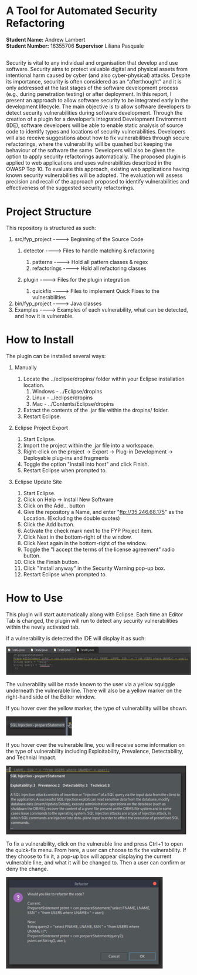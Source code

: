 # A Tool for Automated Security Refactoring
**Student Name:** Andrew Lambert\
**Student Number:** 16355706
**Supervisor** Liliana Pasquale
## 
Security is vital to any individual and organisation that develop and use software. Security aims to protect valuable digital and physical assets from intentional harm caused by cyber (and also cyber-physical) attacks. Despite its importance, security is often considered as an “afterthought” and it is only addressed at the last stages of the software development process (e.g., during penetration testing) or after deployment. In this report, I present an approach to allow software security to be integrated early in the development lifecycle. The main objective is to allow software developers to detect security vulnerabilities during software development. Through the creation of a plugin for a developer’s Integrated Development Environment (IDE), software developers will be able to enable static analysis of source code to identify types and locations of security vulnerabilities. Developers will also receive suggestions about how to fix vulnerabilities through secure refactorings, where the vulnerability will be quashed but keeping the behaviour of the software the same. Developers will also be given the option to apply security refactorings automatically. The proposed plugin is applied to web applications and uses vulnerabilities described in the OWASP Top 10. To evaluate this approach, existing web applications having known security vulnerabilities will be adopted. The evaluation will assess precision and recall of the approach proposed to identify vulnerabilities and effectiveness of the suggested security refactorings.

# Project Structure
This repository is structured as such:
 1. src/fyp_project ----> Beginning of the Source Code
 	1. detector ----> Files to handle matching & refactoring
 	
 		1. patterns ----> Hold all pattern classes & regex
		2. refactorings ----> Hold all refactoring classes
	2. plugin ----> Files for the plugin integration
		1. quickfix ----> Files to implement Quick Fixes to the vulnerabilities
 2. bin/fyp_project ----> Java classes
 3. Examples ----> Examples of each vulnerability, what can be detected, and how it is vulnerable.

# How to Install

The plugin can be installed several ways:
1. Manually
	1. Locate the ../eclipse/dropins/ folder within your Eclipse installation location.
    	1. Windows - ../Eclipse/dropins
        2. Linux - ../eclipse/dropins
        3. Mac - ../Contents/Eclipse/dropins
    2. Extract the contents of the .jar file within the dropins/ folder.
    3. Restart Eclipse.
    
2. Eclipse Project Export
    1. Start Eclipse.
    2. Import the project within the .jar file into a workspace.
    3. Right-click on the project -> Export -> Plug-in Development -> Deployable plug-ins and fragments
    4. Toggle the option "Install into host" and click Finish.
    5. Restart Eclipse when prompted to.
    
3. Eclipse Update Site
    1. Start Eclipse.
    2. Click on Help -> Install New Software
    3. Click on the Add... button
    4. Give the repository a Name, and enter "ftp://35.246.68.175" as the Location. (Excluding the double quotes)
    5. Click the Add button.
    6. Activate the check mark next to the FYP Project item.
    7. Click Next in the bottom-right of the window.
    8. Click Next again in the bottom-right of the window.
    9. Toggle the "I accept the terms of the license agreement" radio button.
    10. Click the Finish button.
    11. Click "Install anyway" in the Security Warning pop-up box.
    12. Restart Eclipse when prompted to.

# How to Use

This plugin will start automatically along with Eclipse. Each time an Editor Tab is changed, the plugin will run to detect any security vulnerabilities within the newly activated tab.

If a vulnerability is detected the IDE will display it as such:

![Example of Security Vulnerability](/images/vulnerability.png "Example of Security Vulnerability")

The vulnerability will be made known to the user via a yellow squiggle underneath the vulnerable line. There will also be a yellow marker on the right-hand side of the Editor window.

If you hover over the yellow marker, the type of vulnerability will be shown.

![Example of Marker](/images/marker.png "Example of Marker")

If you hover over the vulnerable line, you will receive some information on the type of vulnerability including Exploitability, Prevalence, Detectability, and Technial Impact.

![Example of Hover Text](/images/info.png "Example of Hover Text")

To fix a vulnerability, click on the vulnerable line and press Ctrl+1 to open the quick-fix menu. From here, a user can choose to fix the vulnerability. If they choose to fix it, a pop-up box will appear displaying the current vulnerable line, and what it will be changed to. Then a user can confirm or deny the change.

![Example of Refactor](/images/refactor.png "Example of Refactor")
